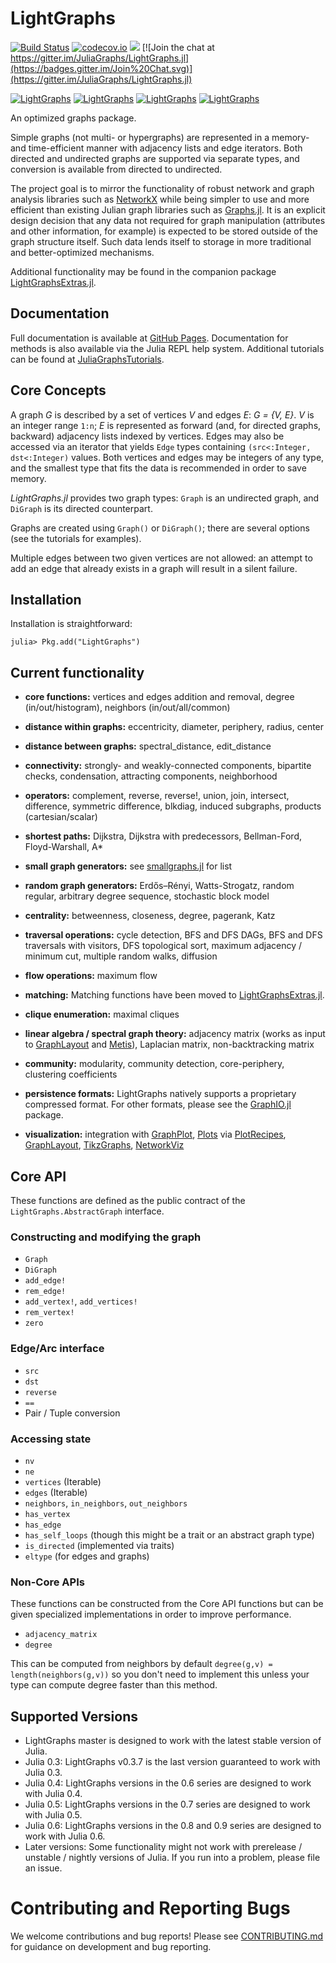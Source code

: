 # LightGraphs

[![Build Status](https://travis-ci.org/JuliaGraphs/LightGraphs.jl.svg?branch=master)](https://travis-ci.org/JuliaGraphs/LightGraphs.jl)
[![codecov.io](http://codecov.io/github/JuliaGraphs/LightGraphs.jl/coverage.svg?branch=master)](http://codecov.io/github/JuliaGraphs/LightGraphs.jl?branch=master)
[![](https://img.shields.io/badge/docs-latest-blue.svg)](https://juliagraphs.github.io/LightGraphs.jl/latest)
[![Join the chat at https://gitter.im/JuliaGraphs/LightGraphs.jl](https://badges.gitter.im/Join%20Chat.svg)](https://gitter.im/JuliaGraphs/LightGraphs.jl)

[![LightGraphs](http://pkg.julialang.org/badges/LightGraphs_0.3.svg)](http://pkg.julialang.org/?pkg=LightGraphs)
[![LightGraphs](http://pkg.julialang.org/badges/LightGraphs_0.4.svg)](http://pkg.julialang.org/?pkg=LightGraphs&ver=0.4)
[![LightGraphs](http://pkg.julialang.org/badges/LightGraphs_0.5.svg)](http://pkg.julialang.org/?pkg=LightGraphs)
[![LightGraphs](http://pkg.julialang.org/badges/LightGraphs_0.6.svg)](http://pkg.julialang.org/?pkg=LightGraphs)

An optimized graphs package.

Simple graphs (not multi- or hypergraphs) are represented in a memory- and
time-efficient manner with adjacency lists and edge iterators. Both directed and
undirected graphs are supported via separate types, and conversion is available
from directed to undirected.

The project goal is to mirror the functionality of robust network and graph
analysis libraries such as [NetworkX](http://networkx.github.io) while being
simpler to use and more efficient than existing Julian graph libraries such as
[Graphs.jl](https://github.com/JuliaLang/Graphs.jl). It is an explicit design
decision that any data not required for graph manipulation (attributes and
other information, for example) is expected to be stored outside of the graph
structure itself. Such data lends itself to storage in more traditional and
better-optimized mechanisms.

Additional functionality may be found in the companion package [LightGraphsExtras.jl](https://github.com/JuliaGraphs/LightGraphsExtras.jl).

## Documentation
Full documentation is available at [GitHub Pages](https://juliagraphs.github.io/LightGraphs.jl/latest).
Documentation for methods is also available via the Julia REPL help system.
Additional tutorials can be found at [JuliaGraphsTutorials](https://github.com/JuliaGraphs/JuliaGraphsTutorials).

## Core Concepts
A graph *G* is described by a set of vertices *V* and edges *E*:
*G = {V, E}*. *V* is an integer range `1:n`; *E* is represented as forward
(and, for directed graphs, backward) adjacency lists indexed by vertices. Edges
may also be accessed via an iterator that yields `Edge` types containing
`(src<:Integer, dst<:Integer)` values. Both vertices and edges may be integers
of any type, and the smallest type that fits the data is recommended in order
to save memory.

*LightGraphs.jl* provides two graph types: `Graph` is an undirected graph, and
`DiGraph` is its directed counterpart.

Graphs are created using `Graph()` or `DiGraph()`; there are several options
(see the tutorials for examples).

Multiple edges between two given vertices are not allowed: an attempt to
add an edge that already exists in a graph will result in a silent failure.


## Installation
Installation is straightforward:
```julia-repl
julia> Pkg.add("LightGraphs")
```

## Current functionality
- **core functions:** vertices and edges addition and removal, degree (in/out/histogram), neighbors (in/out/all/common)

- **distance within graphs:** eccentricity, diameter, periphery, radius, center

- **distance between graphs:** spectral_distance, edit_distance

- **connectivity:** strongly- and weakly-connected components, bipartite checks, condensation, attracting components, neighborhood

- **operators:** complement, reverse, reverse!, union, join, intersect, difference,
symmetric difference, blkdiag, induced subgraphs, products (cartesian/scalar)

- **shortest paths:** Dijkstra, Dijkstra with predecessors, Bellman-Ford, Floyd-Warshall, A*

- **small graph generators:** see [smallgraphs.jl](https://github.com/JuliaGraphs/LightGraphs.jl/blob/master/src/generators/smallgraphs.jl) for list

- **random graph generators:** Erdős–Rényi, Watts-Strogatz, random regular, arbitrary degree sequence, stochastic block model

- **centrality:** betweenness, closeness, degree, pagerank, Katz

- **traversal operations:** cycle detection, BFS and DFS DAGs, BFS and DFS traversals with visitors, DFS topological sort, maximum adjacency / minimum cut, multiple random walks, diffusion

- **flow operations:** maximum flow

- **matching:** Matching functions have been moved to [LightGraphsExtras.jl](https://github.com/JuliaGraphs/LightGraphsExtras.jl).

- **clique enumeration:** maximal cliques

- **linear algebra / spectral graph theory:** adjacency matrix (works as input to [GraphLayout](https://github.com/IainNZ/GraphLayout.jl) and [Metis](https://github.com/JuliaSparse/Metis.jl)), Laplacian matrix, non-backtracking matrix

- **community:** modularity, community detection, core-periphery, clustering coefficients

- **persistence formats:** LightGraphs natively supports a proprietary compressed format. For other formats, please see the [GraphIO.jl](https://github.com/JuliaGraphs/GraphIO.jl) package.

- **visualization:** integration with
[GraphPlot](https://github.com/JuliaGraphs/GraphPlot.jl),
[Plots](https://github.com/JuliaPlots/Plots.jl) via [PlotRecipes](https://github.com/JuliaPlots/PlotRecipes.jl), [GraphLayout](https://github.com/IainNZ/GraphLayout.jl), [TikzGraphs](https://github.com/sisl/TikzGraphs.jl),  [NetworkViz](https://github.com/abhijithanilkumar/NetworkViz.jl/)


## Core API
These functions are defined as the public contract of the `LightGraphs.AbstractGraph` interface.

### Constructing and modifying the graph
- `Graph`
- `DiGraph`
- `add_edge!`
- `rem_edge!`
- `add_vertex!`, `add_vertices!`
- `rem_vertex!`
- `zero`

### Edge/Arc interface
- `src`
- `dst`
- `reverse`
- `==`
- Pair / Tuple conversion

### Accessing state
- `nv`
- `ne`
- `vertices` (Iterable)
- `edges` (Iterable)
- `neighbors`, `in_neighbors`, `out_neighbors`
- `has_vertex`
- `has_edge`
- `has_self_loops` (though this might be a trait or an abstract graph type)
- `is_directed` (implemented via traits)
- `eltype` (for edges and graphs)


### Non-Core APIs
These functions can be constructed from the Core API functions but can be given specialized implementations in order to improve performance.

- `adjacency_matrix`
- `degree`

This can be computed from neighbors by default `degree(g,v) = length(neighbors(g,v))` so you don't need to implement this unless your type can compute degree faster than this method.


## Supported Versions
* LightGraphs master is designed to work with the latest stable version of Julia.
* Julia 0.3: LightGraphs v0.3.7 is the last version guaranteed to work with Julia 0.3.
* Julia 0.4: LightGraphs versions in the 0.6 series are designed to work with Julia 0.4.
* Julia 0.5: LightGraphs versions in the 0.7 series are designed to work with Julia 0.5.
* Julia 0.6: LightGraphs versions in the 0.8 and 0.9 series are designed to work with Julia 0.6.
* Later versions: Some functionality might not work with prerelease / unstable / nightly versions of Julia. If you run into a problem, please file an issue.

# Contributing and Reporting Bugs
We welcome contributions and bug reports! Please see [CONTRIBUTING.md](https://github.com/JuliaGraphs/LightGraphs.jl/blob/master/CONTRIBUTING.md)
for guidance on development and bug reporting.
